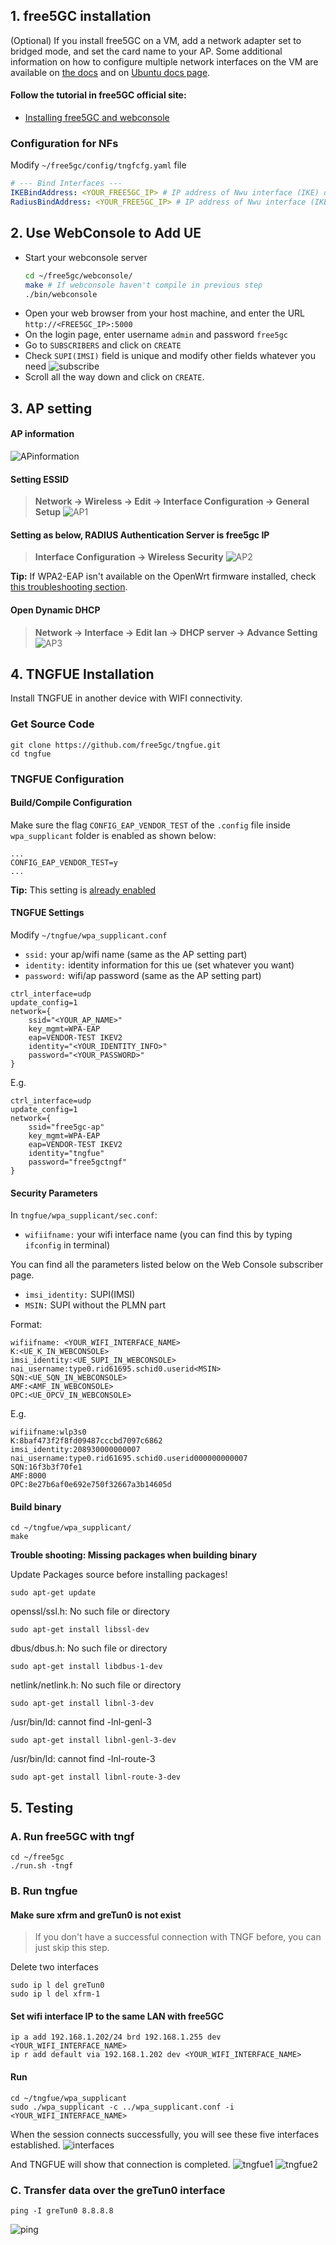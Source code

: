 <!-- Google tag (gtag.js) --> <script async src="https://www.googletagmanager.com/gtag/js?id=G-JETJ7TJ805"></script> <script> window.dataLayer = window.dataLayer || []; function gtag(){dataLayer.push(arguments);} gtag('js', new Date()); gtag('config', 'G-JETJ7TJ805'); </script>

## 1. free5GC installation
(Optional) If you install free5GC on a VM, add a network adapter set to bridged mode, and set the card name to your AP. Some additional information on how to configure multiple network interfaces on the VM are available on [the docs](../2-config-vm-en.md#4-setting-static-ip-address) and on [Ubuntu docs page](https://ubuntu.com/server/docs/configuring-networks).

#### Follow the tutorial in free5GC official site: 
- [Installing free5GC and webconsole](https://free5gc.org/guide/3-install-free5gc/)


### Configuration for NFs
Modify `~/free5gc/config/tngfcfg.yaml` file
```yaml
# --- Bind Interfaces ---
IKEBindAddress: <YOUR_FREE5GC_IP> # IP address of Nwu interface (IKE) on this TNGF
RadiusBindAddress: <YOUR_FREE5GC_IP> # IP address of Nwu interface (IKE) on this TNGF
```

## 2. Use WebConsole to Add UE
* Start your webconsole server
    ```sh
    cd ~/free5gc/webconsole/
    make # If webconsole haven't compile in previous step
    ./bin/webconsole
    ```
* Open your web browser from your host machine, and enter the URL `http://<FREE5GC_IP>:5000`
* On the login page, enter username `admin` and password `free5gc`
* Go to `SUBSCRIBERS` and click on `CREATE`
* Check `SUPI(IMSI)` field is unique and modify other fields whatever you need
![subscribe](./subscribe.png)
* Scroll all the way down and click on `CREATE`.

## 3. AP setting

#### AP information
![APinformation](./AP_info.png)

#### Setting ESSID
> **Network → Wireless → Edit → Interface Configuration → General Setup**
> ![AP1](./AP1.png)

#### Setting as below, RADIUS Authentication Server is free5gc IP
> **Interface Configuration → Wireless Security**
> ![AP2](./AP2.png)
> 

**Tip:** If WPA2-EAP isn't available on the OpenWrt firmware installed, check [this troubleshooting section](./../Trouble_Shooting.md#13-unable-to-find-wpa2-eap-option-in-openwrt-installation).

#### Open Dynamic DHCP
> **Network → Interface → Edit lan →  DHCP server → Advance Setting**
> ![AP3](./AP3.png)

## 4. TNGFUE Installation
Install TNGFUE in another device with WIFI connectivity.
### Get Source Code
```
git clone https://github.com/free5gc/tngfue.git
cd tngfue
```

### TNGFUE Configuration

#### Build/Compile Configuration

Make sure the flag `CONFIG_EAP_VENDOR_TEST` of the `.config` file inside `wpa_supplicant` folder is enabled as shown below:
```
...
CONFIG_EAP_VENDOR_TEST=y
...
```
**Tip:** This setting is [already enabled](https://github.com/free5gc/tngfue/blob/main/wpa_supplicant/.config#L152)

#### TNGFUE Settings

Modify `~/tngfue/wpa_supplicant.conf`


- `ssid:` your ap/wifi name 
(same as the AP setting part)
- `identity:` identity information for this ue 
(set whatever you want)
- `password:` wifi/ap password
(same as the AP setting part)

```
ctrl_interface=udp
update_config=1
network={
    ssid="<YOUR_AP_NAME>"
    key_mgmt=WPA-EAP
    eap=VENDOR-TEST IKEV2
    identity="<YOUR_IDENTITY_INFO>"
    password="<YOUR_PASSWORD>"
}
```

E.g.
```
ctrl_interface=udp
update_config=1
network={
    ssid="free5gc-ap"
    key_mgmt=WPA-EAP
    eap=VENDOR-TEST IKEV2
    identity="tngfue"
    password="free5gctngf"
}
```

#### Security Parameters
In ```tngfue/wpa_supplicant/sec.conf```:

- `wifiifname:` your wifi interface name 
(you can find this by typing `ifconfig` in terminal)

You can find all the parameters listed below on the Web Console subscriber page.

- `imsi_identity:` SUPI(IMSI)
- `MSIN:` SUPI without the PLMN part

Format: 
```
wifiifname: <YOUR_WIFI_INTERFACE_NAME>
K:<UE_K_IN_WEBCONSOLE>
imsi_identity:<UE_SUPI_IN_WEBCONSOLE>
nai_username:type0.rid61695.schid0.userid<MSIN>
SQN:<UE_SQN_IN_WEBCONSOLE>
AMF:<AMF_IN_WEBCONSOLE>
OPC:<UE_OPCV_IN_WEBCONSOLE>
```

E.g.
```
wifiifname:wlp3s0
K:8baf473f2f8fd09487cccbd7097c6862
imsi_identity:208930000000007
nai_username:type0.rid61695.schid0.userid000000000007
SQN:16f3b3f70fe1
AMF:8000
OPC:8e27b6af0e692e750f32667a3b14605d
```

#### Build binary
```
cd ~/tngfue/wpa_supplicant/
make
```

**Trouble shooting: Missing packages when building binary**

Update Packages source before installing packages!
```
sudo apt-get update
```

openssl/ssl.h: No such file or directory
```
sudo apt-get install libssl-dev
```
dbus/dbus.h: No such file or directory
```
sudo apt-get install libdbus-1-dev
```
netlink/netlink.h: No such file or directory
```
sudo apt-get install libnl-3-dev
```
/usr/bin/ld: cannot find -lnl-genl-3
```
sudo apt-get install libnl-genl-3-dev
```
/usr/bin/ld: cannot find -lnl-route-3
```
sudo apt-get install libnl-route-3-dev
```

## 5. Testing
### A. Run free5GC with tngf
```
cd ~/free5gc
./run.sh -tngf
```
### B. Run tngfue
#### Make sure xfrm and greTun0 is not exist
> If you don't have a successful connection with TNGF before, you can just skip this step.

Delete two interfaces
```
sudo ip l del greTun0
sudo ip l del xfrm-1
```
#### Set wifi interface IP to the same LAN with free5GC
```
ip a add 192.168.1.202/24 brd 192.168.1.255 dev <YOUR_WIFI_INTERFACE_NAME>
ip r add default via 192.168.1.202 dev <YOUR_WIFI_INTERFACE_NAME>
```
#### Run
```
cd ~/tngfue/wpa_supplicant
sudo ./wpa_supplicant -c ../wpa_supplicant.conf -i <YOUR_WIFI_INTERFACE_NAME>
```

When the session connects successfully, you will see these five interfaces established. 
![interfaces](./interfaces.png)

And TNGFUE will show that connection is completed.
![tngfue1](./tngfue1.png)
![tngfue2](./tngfue2.png)

### C. Transfer data over the greTun0 interface

```
ping -I greTun0 8.8.8.8
```
![ping](./ping.png)
